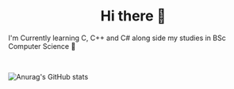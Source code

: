 <h1 align = center>Hi there 👋</h1>

<p1>I'm Currently learning C, C++ and C# along side my studies in BSc Computer Science 🌱</p1>

<br>

![Anurag's GitHub stats](https://github-readme-stats.vercel.app/api?username=Natphil03&theme=radical&show_icons=true)

<!--[![Top Langs](https://github-readme-stats.vercel.app/api/top-langs/?username=Natphil03&layout=compact&theme=radical&show_icons=true)](https://github.com/anuraghazra/github-readme-stats)-->




<!--
**Natphil03/Natphil03** is a ✨ _special_ ✨ repository because its `README.md` (this file) appears on your GitHub profile.

Here are some ideas to get you started:

- 🔭 I’m currently working on ...
- 🌱 I’m currently learning ...
- 👯 I’m looking to collaborate on ...
- 🤔 I’m looking for help with ...
- 💬 Ask me about ...
- 📫 How to reach me: ...
- 😄 Pronouns: ...
- ⚡ Fun fact: ...
-->
